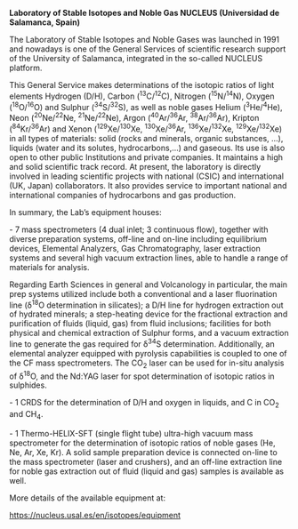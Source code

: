 **Laboratory of Stable Isotopes and Noble Gas NUCLEUS (Universidad de
Salamanca, Spain)**

The Laboratory of Stable Isotopes and Noble Gases was launched in 1991
and nowadays is one of the General Services of scientific research
support of the University of Salamanca, integrated in the so-called
NUCLEUS platform.

This General Service makes determinations of the isotopic ratios of
light elements Hydrogen (D/H), Carbon (<sup>13</sup>C/<sup>12</sup>C),
Nitrogen (<sup>15</sup>N/<sup>14</sup>N), Oxygen
(<sup>18</sup>O/<sup>16</sup>O) and Sulphur
(<sup>34</sup>S/<sup>32</sup>S), as well as noble gases Helium
(<sup>3</sup>He/<sup>4</sup>He), Neon (<sup>20</sup>Ne/<sup>22</sup>Ne,
<sup>21</sup>Ne/<sup>22</sup>Ne), Argon
(<sup>40</sup>Ar/<sup>36</sup>Ar, <sup>38</sup>Ar/<sup>36</sup>Ar),
Kripton (<sup>84</sup>Kr/<sup>36</sup>Ar) and Xenon
(<sup>129</sup>Xe/<sup>130</sup>Xe, <sup>130</sup>Xe/<sup>36</sup>Ar,
<sup>136</sup>Xe/<sup>132</sup>Xe, <sup>129</sup>Xe/<sup>132</sup>Xe) in
all types of materials: solid (rocks and minerals, organic substances,
...), liquids (water and its solutes, hydrocarbons,…) and gaseous. Its
use is also open to other public Institutions and private companies. It
maintains a high and solid scientific track record. At present, the
laboratory is directly involved in leading scientific projects with
national (CSIC) and international (UK, Japan) collaborators. It also
provides service to important national and international companies of
hydrocarbons and gas production.

In summary, the Lab’s equipment houses:

\- 7 mass spectrometers (4 dual inlet; 3 continuous flow), together with
diverse preparation systems, off-line and on-line including equilibrium
devices, Elemental Analyzers, Gas Chromatography, laser extraction
systems and several high vacuum extraction lines, able to handle a range
of materials for analysis.

Regarding Earth Sciences in general and Volcanology in particular, the
main prep systems utilized include both a conventional and a laser
fluorination line (δ<sup>18</sup>O determination in silicates); a D/H
line for hydrogen extraction out of hydrated minerals; a step-heating
device for the fractional extraction and purification of fluids (liquid,
gas) from fluid inclusions; facilities for both physical and chemical
extraction of Sulphur forms, and a vacuum extraction line to generate
the gas required for δ<sup>34</sup>S determination. Additionally, an
elemental analyzer equipped with pyrolysis capabilities is coupled to
one of the CF mass spectrometers. The CO<sub>2</sub> laser can be used
for in-situ analysis of δ<sup>18</sup>O, and the Nd:YAG laser for spot
determination of isotopic ratios in sulphides.

\- 1 CRDS for the determination of D/H and oxygen in liquids, and C in
CO<sub>2</sub> and CH<sub>4</sub>.

\- 1 Thermo-HELIX-SFT (single flight tube) ultra-high vacuum mass
spectrometer for the determination of isotopic ratios of noble gases
(He, Ne, Ar, Xe, Kr). A solid sample preparation device is connected
on-line to the mass spectrometer (laser and crushers), and an off-line
extraction line for noble gas extraction out of fluid (liquid and gas)
samples is available as well.

More details of the available equipment at:

https://nucleus.usal.es/en/isotopes/equipment
